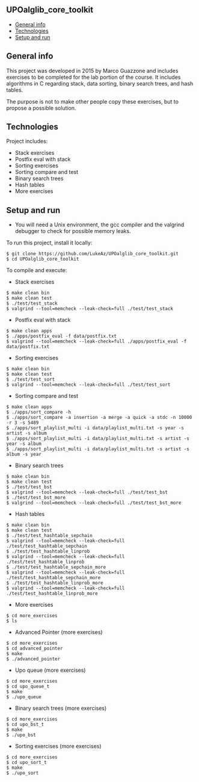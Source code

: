 ## UPOalglib_core_toolkit
* [General info](#general-info)
* [Technologies](#technologies)
* [Setup and run](#setup-and-run)

## General info
This project was developed in 2015 by Marco Guazzone and includes exercises to be completed for the lab portion of the course.
It includes algorithms in C regarding stack, data sorting, binary search trees, and hash tables.

The purpose is not to make other people copy these exercises, but to propose a possible solution.

## Technologies
Project includes:
* Stack exercises
* Postfix eval with stack
* Sorting exercises
* Sorting compare and test
* Binary search trees
* Hash tables
* More exercises
	
## Setup and run
* You will need a Unix environment, the gcc compiler and the valgrind debugger to check for possible memory leaks.

To run this project, install it locally:
```
$ git clone https://github.com/LukeAz/UPOalglib_core_toolkit.git
$ cd UPOalglib_core_toolkit
```

To compile and execute:
* Stack exercises
```
$ make clean bin
$ make clean test
$ ./test/test_stack
$ valgrind --tool=memcheck --leak-check=full ./test/test_stack
```

* Postfix eval with stack
```
$ make clean apps
$ ./apps/postfix_eval -f data/postfix.txt
$ valgrind --tool=memcheck --leak-check=full ./apps/postfix_eval -f data/postfix.txt
```

* Sorting exercises
```
$ make clean bin
$ make clean test
$ ./test/test_sort
$ valgrind --tool=memcheck --leak-check=full ./test/test_sort
```

* Sorting compare and test
```
$ make clean apps
$ ./apps/sort_compare -h
$ ./apps/sort_compare -a insertion -a merge -a quick -a stdc -n 10000 -r 3 -s 5489
$ ./apps/sort_playlist_multi -i data/playlist_multi.txt -s year -s artist -s album
$ ./apps/sort_playlist_multi -i data/playlist_multi.txt -s artist -s year -s album
$ ./apps/sort_playlist_multi -i data/playlist_multi.txt -s artist -s album -s year
```

* Binary search trees
```
$ make clean bin
$ make clean test
$ ./test/test_bst
$ valgrind --tool=memcheck --leak-check=full ./test/test_bst
$ ./test/test_bst_more
$ valgrind --tool=memcheck --leak-check=full ./test/test_bst_more
```

* Hash tables
```
$ make clean bin
$ make clean test
$ ./test/test_hashtable_sepchain
$ valgrind --tool=memcheck --leak-check=full ./test/test_hashtable_sepchain
$ ./test/test_hashtable_linprob
$ valgrind --tool=memcheck --leak-check=full ./test/test_hashtable_linprob
$ ./test/test_hashtable_sepchain_more
$ valgrind --tool=memcheck --leak-check=full ./test/test_hashtable_sepchain_more
$ ./test/test_hashtable_linprob_more
$ valgrind --tool=memcheck --leak-check=full ./test/test_hashtable_linprob_more
```

* More exercises
```
$ cd more_exercises
$ ls
```

* Advanced Pointer (more exercises)
```
$ cd more_exercises
$ cd advanced_pointer
$ make
$ ./advanced_pointer
```

* Upo queue (more exercises)
```
$ cd more_exercises
$ cd upo_queue_t
$ make
$ ./upo_queue
```

* Binary search trees (more exercises)
```
$ cd more_exercises
$ cd upo_bst_t
$ make
$ ./upo_bst
```

* Sorting exercises (more exercises)
```
$ cd more_exercises
$ cd upo_sort_t
$ make
$ ./upo_sort
```

